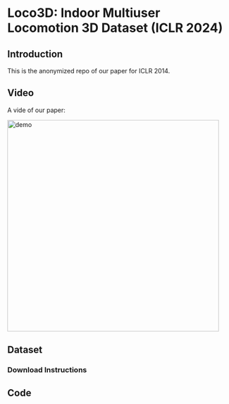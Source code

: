 # Loco3D: Indoor Multiuser Locomotion 3D Dataset (ICLR 2024)

## Introduction

This is the anonymized repo of our paper for ICLR 2014.

## Video

A vide of our paper:

<img src="./assets/demo.gif" alt="demo" width="480" align="left;">

## Dataset


### Download Instructions 


## Code





